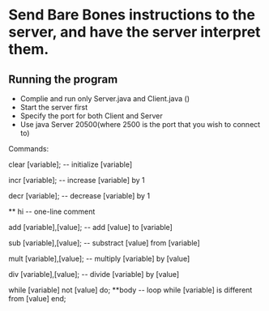# Send Bare Bones instructions to the server, and have the server interpret them.


## Running the program

* Complie and run only Server.java and Client.java ()
* Start the server first
* Specify the port for both Client and Server
* Use java Server 20500(where 2500 is the port that you wish to connect to)



Commands:

clear [variable];                     -- initialize [variable]

incr [variable];                      -- increase [variable] by 1

decr [variable];                      -- decrease [variable] by 1

** hi                                 -- one-line comment

add [variable],[value];               -- add [value] to [variable]

sub [variable],[value];               -- substract [value] from [variable]

mult [variable],[value];               -- multiply [variable] by [value]

div [variable],[value];               -- divide [variable] by [value]

while [variable] not [value] do;
  **body                              -- loop while [variable] is different from [value]
end;
